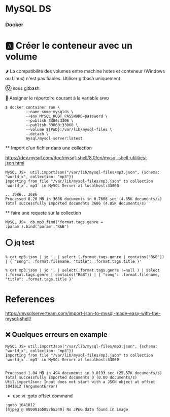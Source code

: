 # MySQL DS

### Docker


# :a: Créer le conteneur avec un volume

🌶️ La compatibilité des volumes entre machine hotes et conteneur (Windows ou Linux) n'est pas fiables. Utiliser gitbash uniquement

:m: sous gitbash 

:pushpin: Assigner le répertoire courant à la variable `$PWD`

```
$ docker container run \
         --name some-mysqlds \
         --env MYSQL_ROOT_PASSWORD=password \
         --publish 3306:3306 \
         --publish 33060:33060 \
         --volume ${PWD}:/var/lib/mysql-files \
         --detach \
         mysql/mysql-server:latest
```

** Import d'un fichier dans une collection

https://dev.mysql.com/doc/mysql-shell/8.0/en/mysql-shell-utilities-json.html

```
MySQL JS>  util.importJson("/var/lib/mysql-files/mp3.json", {schema: "world_x", collection: "mp3"})
Importing from file "/var/lib/mysql-files/mp3.json" to collection `world_x`.`mp3` in MySQL Server at localhost:33060

.. 3686.. 3686
Processed 8.20 MB in 3686 documents in 0.7606 sec (4.85K documents/s)
Total successfully imported documents 3686 (4.85K documents/s)
```

** faire une requete sur la collection


```
MySQL JS>  db.mp3.find('format.tags.genre = :param').bind('param','R&B')
```



## :o: jq test

```
% cat mp3.json | jq '. | select (.format.tags.genre | contains("R&B")) | { "song": .format.filename, "title": .format.tags.title }'
```

```
% cat mp3.json | jq '. | select(.format.tags.genre !=null ) | select (.format.tags.genre | contains("R&B")) | { "song": .format.filename, "title": .format.tags.title }'
```
# References

https://mysqlserverteam.com/import-json-to-mysql-made-easy-with-the-mysql-shell/





## :x: Quelques erreurs en example


```
MySQL JS> util.importJson("/var/lib/mysql-files/mp3.json", {schema: "world_x", collection: "mp3"})
Importing from file "/var/lib/mysql-files/mp3.json" to collection `world_x`.`mp3` in MySQL Server at localhost:33060


Processed 1.04 MB in 494 documents in 0.0193 sec (25.57K documents/s)
Total successfully imported documents 0 (0.00 documents/s)
Util.importJson: Input does not start with a JSON object at offset 1041012 (ArgumentError)
```

* use vi :goto offset command

```
:goto 1041012
[mjpeg @ 0000016b857b5340] No JPEG data found in image
```

